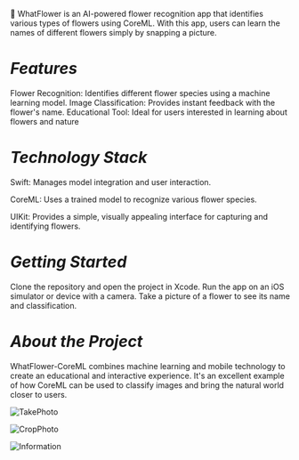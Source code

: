 🌸 WhatFlower is an AI-powered flower recognition app that identifies various types of flowers using CoreML. With this app, users can learn the names of different flowers simply by snapping a picture.

# *Features*

Flower Recognition: Identifies different flower species using a machine learning model.
Image Classification: Provides instant feedback with the flower's name.
Educational Tool: Ideal for users interested in learning about flowers and nature 

# *Technology Stack*

Swift: Manages model integration and user interaction.

CoreML: Uses a trained model to recognize various flower species.

UIKit: Provides a simple, visually appealing interface for capturing and identifying flowers.

# *Getting Started*             

Clone the repository and open the project in Xcode.
Run the app on an iOS simulator or device with a camera.
Take a picture of a flower to see its name and classification.

# *About the Project*

WhatFlower-CoreML combines machine learning and mobile technology to create an educational and interactive experience. It's an excellent example of how CoreML can be used to classify images and bring the natural world closer to users.

![TakePhoto](https://github.com/user-attachments/assets/0da04b62-46a0-43b6-86a8-24792cbfacd3) 

![CropPhoto](https://github.com/user-attachments/assets/d8841837-5a2d-405a-b7c5-80bf40dc09aa)

![Information](https://github.com/user-attachments/assets/ed3f689e-af54-458e-995e-45e2ae69eb1e)

